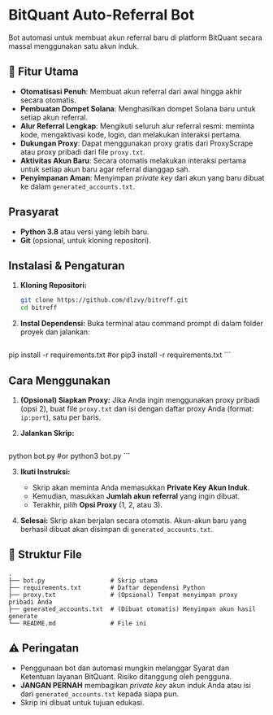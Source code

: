 # BitQuant Auto-Referral Bot
Bot automasi untuk membuat akun referral baru di platform BitQuant secara massal menggunakan satu akun induk.

## 🌟 Fitur Utama

- **Otomatisasi Penuh**: Membuat akun referral dari awal hingga akhir secara otomatis.
- **Pembuatan Dompet Solana**: Menghasilkan dompet Solana baru untuk setiap akun referral.
- **Alur Referral Lengkap**: Mengikuti seluruh alur referral resmi: meminta kode, mengaktivasi kode, login, dan melakukan interaksi pertama.
- **Dukungan Proxy**: Dapat menggunakan proxy gratis dari ProxyScrape atau proxy pribadi dari file `proxy.txt`.
- **Aktivitas Akun Baru**: Secara otomatis melakukan interaksi pertama untuk setiap akun baru agar referral dianggap sah.
- **Penyimpanan Aman**: Menyimpan *private key* dari akun yang baru dibuat ke dalam `generated_accounts.txt`.

##  Prasyarat

- **Python 3.8** atau versi yang lebih baru.
- **Git** (opsional, untuk kloning repositori).

##  Instalasi & Pengaturan

1.  **Kloning Repositori:**

    ```bash
    git clone https://github.com/dlzvy/bitreff.git
    cd bitreff
    ```

2.  **Instal Dependensi:**
    Buka terminal atau command prompt di dalam folder proyek dan jalankan:

    ```bash
   pip install -r requirements.txt #or pip3 install -r requirements.txt
    ```

##  Cara Menggunakan

1.  **(Opsional) Siapkan Proxy:** Jika Anda ingin menggunakan proxy pribadi (opsi 2), buat file `proxy.txt` dan isi dengan daftar proxy Anda (format: `ip:port`), satu per baris.

2.  **Jalankan Skrip:**

    ```bash
   python bot.py #or python3 bot.py
    ```

3.  **Ikuti Instruksi:**
    - Skrip akan meminta Anda memasukkan **Private Key Akun Induk**.
    - Kemudian, masukkan **Jumlah akun referral** yang ingin dibuat.
    - Terakhir, pilih **Opsi Proxy** (1, 2, atau 3).

4.  **Selesai:** Skrip akan berjalan secara otomatis. Akun-akun baru yang berhasil dibuat akan disimpan di `generated_accounts.txt`.

## 📁 Struktur File

```
.
├── bot.py                  # Skrip utama
├── requirements.txt        # Daftar dependensi Python
├── proxy.txt               # (Opsional) Tempat menyimpan proxy pribadi Anda
├── generated_accounts.txt  # (Dibuat otomatis) Menyimpan akun hasil generate
└── README.md               # File ini
```

## ⚠️ Peringatan

- Penggunaan bot dan automasi mungkin melanggar Syarat dan Ketentuan layanan BitQuant. Risiko ditanggung oleh pengguna.
- **JANGAN PERNAH** membagikan *private key* akun induk Anda atau isi dari `generated_accounts.txt` kepada siapa pun.
- Skrip ini dibuat untuk tujuan edukasi.
